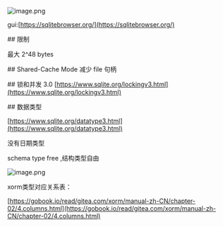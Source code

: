 ![image.png](1612235346765-da81ed4e-f72f-4aa4-a264-a105807f381d.png)

gui:[https://sqlitebrowser.org/](https://sqlitebrowser.org/)

\## 限制

最大 2^48 bytes

\## Shared-Cache Mode
减少 file 句柄

\## 锁和并发 3.0
[https://www.sqlite.org/lockingv3.html](https://www.sqlite.org/lockingv3.html)

\## 数据类型

[https://www.sqlite.org/datatype3.html](https://www.sqlite.org/datatype3.html)

没有日期类型

schema type free ,结构类型自由

![image.png](1612237225487-f84aa393-d18b-4158-9ddc-8c09b4f2385c.png)

xorm类型对应关系表：

[https://gobook.io/read/gitea.com/xorm/manual-zh-CN/chapter-02/4.columns.html](https://gobook.io/read/gitea.com/xorm/manual-zh-CN/chapter-02/4.columns.html)